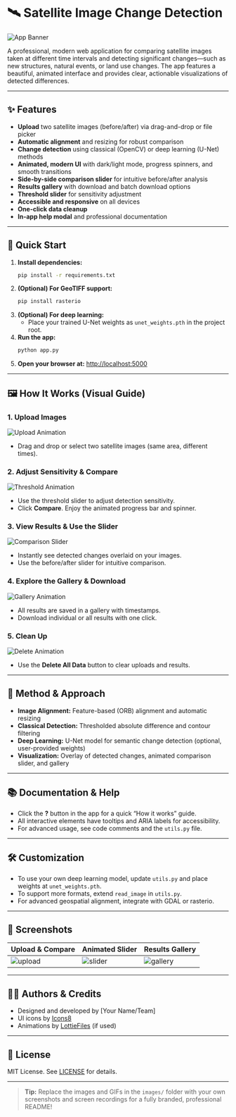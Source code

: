 # 🛰️ Satellite Image Change Detection

![App Banner](images/banner.png)

A professional, modern web application for comparing satellite images taken at different time intervals and detecting significant changes—such as new structures, natural events, or land use changes. The app features a beautiful, animated interface and provides clear, actionable visualizations of detected differences.

---

## ✨ Features

- **Upload** two satellite images (before/after) via drag-and-drop or file picker
- **Automatic alignment** and resizing for robust comparison
- **Change detection** using classical (OpenCV) or deep learning (U-Net) methods
- **Animated, modern UI** with dark/light mode, progress spinners, and smooth transitions
- **Side-by-side comparison slider** for intuitive before/after analysis
- **Results gallery** with download and batch download options
- **Threshold slider** for sensitivity adjustment
- **Accessible and responsive** on all devices
- **One-click data cleanup**
- **In-app help modal** and professional documentation

---

## 🚀 Quick Start

1. **Install dependencies:**
   ```bash
   pip install -r requirements.txt
   ```
2. **(Optional) For GeoTIFF support:**
   ```bash
   pip install rasterio
   ```
3. **(Optional) For deep learning:**
   - Place your trained U-Net weights as `unet_weights.pth` in the project root.
4. **Run the app:**
   ```bash
   python app.py
   ```
5. **Open your browser at:**
   [http://localhost:5000](http://localhost:5000)

---

## 🖼️ How It Works (Visual Guide)

### 1. Upload Images
![Upload Animation](images/upload.gif)
- Drag and drop or select two satellite images (same area, different times).

### 2. Adjust Sensitivity & Compare
![Threshold Animation](images/threshold.gif)
- Use the threshold slider to adjust detection sensitivity.
- Click **Compare**. Enjoy the animated progress bar and spinner.

### 3. View Results & Use the Slider
![Comparison Slider](images/slider.gif)
- Instantly see detected changes overlaid on your images.
- Use the before/after slider for intuitive comparison.

### 4. Explore the Gallery & Download
![Gallery Animation](images/gallery.gif)
- All results are saved in a gallery with timestamps.
- Download individual or all results with one click.

### 5. Clean Up
![Delete Animation](images/delete.gif)
- Use the **Delete All Data** button to clear uploads and results.

---

## 🧠 Method & Approach

- **Image Alignment:** Feature-based (ORB) alignment and automatic resizing
- **Classical Detection:** Thresholded absolute difference and contour filtering
- **Deep Learning:** U-Net model for semantic change detection (optional, user-provided weights)
- **Visualization:** Overlay of detected changes, animated comparison slider, and gallery

---

## 📚 Documentation & Help
- Click the **?** button in the app for a quick “How it works” guide.
- All interactive elements have tooltips and ARIA labels for accessibility.
- For advanced usage, see code comments and the `utils.py` file.

---

## 🛠️ Customization
- To use your own deep learning model, update `utils.py` and place weights at `unet_weights.pth`.
- To support more formats, extend `read_image` in `utils.py`.
- For advanced geospatial alignment, integrate with GDAL or rasterio.

---

## 📸 Screenshots

| Upload & Compare | Animated Slider | Results Gallery |
|------------------|----------------|-----------------|
| ![upload](images/upload.png) | ![slider](images/slider.png) | ![gallery](images/gallery.png) |

---

## 👩‍💻 Authors & Credits
- Designed and developed by [Your Name/Team]
- UI icons by [Icons8](https://icons8.com/)
- Animations by [LottieFiles](https://lottiefiles.com/) (if used)

---

## 📄 License
MIT License. See [LICENSE](LICENSE) for details.

---

> **Tip:** Replace the images and GIFs in the `images/` folder with your own screenshots and screen recordings for a fully branded, professional README! 